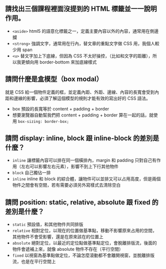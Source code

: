 ## 請找出三個課程裡面沒提到的 HTML 標籤並一一說明作用。

* `<aside>`  html5 的語意化標籤之一，定義主要內容以外的內容，通常用在側邊攔
* `<strong>` 強調文字，通常用在行內，替文章的重點文字做 CSS 用，我個人較少用 span
* `<u>` 替文字加上下底線，但因為 CSS 不太好操控，（比如和文字的距離），所以我更傾向用 border-bottom 來加底線樣式


## 請問什麼是盒模型（box modal）

就是 CSS 給一個物件定義的框，並定義內距、外距、邊線、內容的長寬會受到內距和邊線的影響，必須了解這個模型的規則才能有效的寫出好的 CSS 語法。

* box 預設的長寬等於 content + padding + border
* 想要瀏覽器自動幫我們把 content + padding + border 算在一起的話，就使用 `box-sizing: border-box;`


## 請問 display: inline, block 跟 inline-block 的差別是什麼？

* `inline` 讓標籤內容可以排在同一個橫排內，margin 和 padding 只對自己有作用（左右可以影響左右元素），影響不到上下行其他物件
* `block` 自己獨佔一排
* `inline` inline 和 block 的綜合體，讓物件可以並排又可以占用高度，但是兩個物件之間會有空間，若有需要必須另外寫樣式去清除空白

## 請問 position: static, relative, absolute 跟 fixed 的差別是什麼？

* `static` 預設值，和其他物件共同排版
* `relative` 相對定位，以現在的位置做基準點，移動不影響原來占用的空間，其他物件不會受影響，還是在原來該在的位置上
* `absolute` 絕對定位，以最近的定位點做基準點定位，會脫離排版流，後面的物件會遞補上來，就像 absolute 物件不存在（平行空間）
* `fixed` 以視窗為基準點做定位，不論怎麼滾動都不會離開視窗，並脫離排版流，也是在平行空間上